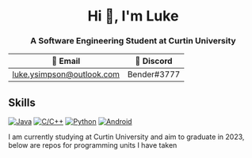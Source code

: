 <h1 align="center">Hi 👋, I'm Luke</h1>
<h3 align="center">A Software Engineering Student at Curtin University</h3>

  📧 Email | 💬 Discord
  ---                         | ---
  luke.ysimpson@outlook.com | Bender#3777


## Skills
[![Java](https://img.shields.io/badge/Java-%23FFFFFF.svg?style=flat&logo=gitea&logoColor=%23ED8B00)](https://github.com/Alecadabra/OOSE) [![C/C++](https://img.shields.io/badge/C/C++-%23FFFFFF.svg?style=flat&logo=c%2B%2B&logoColor=%2300599C)](https://github.com/Alecadabra/OS) [![Python](https://img.shields.io/badge/Python-%23FFFFFF?style=flat&logo=python&logoColor=3670A0)](https://github.com/Alecadabra/MP) [![Android](https://img.shields.io/badge/Android-%23FFFFFF?style=flat&logo=android)](https://github.com/Alecadabra/MAD)

I am currently studying at Curtin University and aim to graduate in 2023, below are repos for programming units I have taken
